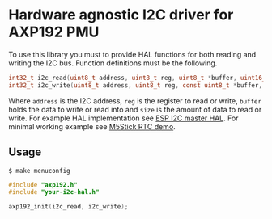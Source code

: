 # Hardware agnostic I2C driver for AXP192 PMU

To use this library you must to provide HAL functions for both reading and writing the I2C bus. Function definitions must be the following.

```c
int32_t i2c_read(uint8_t address, uint8_t reg, uint8_t *buffer, uint16_t size);
int32_t i2c_write(uint8_t address, uint8_t reg, const uint8_t *buffer, uint16_t size);
```

Where `address` is the I2C address, `reg` is the register to read or write, `buffer` holds the data to write or read into and `size` is the amount of data to read or write. For example HAL implementation see [ESP I2C master HAL](https://github.com/tuupola/esp_i2c_hal). For minimal working example see [M5Stick RTC demo](https://github.com/tuupola/esp-examples/tree/master/017-m5stick-rtc).

## Usage

```
$ make menuconfig
```

```c
#include "axp192.h"
#include "your-i2c-hal.h"

axp192_init(i2c_read, i2c_write);
```